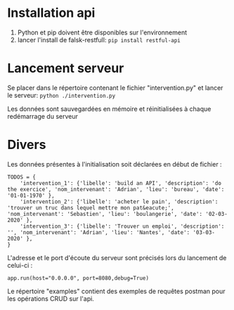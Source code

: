 
# Installation api

1. Python et pip doivent être disponibles sur l'environnement
1. lancer l'install de falsk-restfull: `pip install restful-api`

# Lancement serveur

Se placer dans le répertoire contenant le fichier "intervention.py" et lancer le serveur: `python ./intervention.py`

Les données sont sauvegardées en mémoire et réinitialisées à chaque redémarrage du serveur

# Divers

Les données présentes à l'initialisation soit déclarées en début de fichier : 

```
TODOS = {
    'intervention_1': {'libelle': 'build an API', 'description': 'do the exercice', 'nom_intervenant': 'Adrian', 'lieu': 'bureau', 'date': '01-01-1970' },
    'intervention_2': {'libelle': 'acheter le pain', 'description': 'trouver un truc dans lequel mettre mon pat&eacute;', 'nom_intervenant': 'Sebastien', 'lieu': 'boulangerie', 'date': '02-03-2020' },
    'intervention_3': {'libelle': 'Trouver un emploi', 'description': '', 'nom_intervenant': 'Adrian', 'lieu': 'Nantes', 'date': '03-03-2020' },
}
```

L'adresse et le port d'écoute du serveur sont précisés lors du lancement de celui-ci :

```
app.run(host="0.0.0.0", port=8080,debug=True)
```

Le répertoire "examples" contient des exemples de requêtes postman pour les opérations CRUD sur l'api.